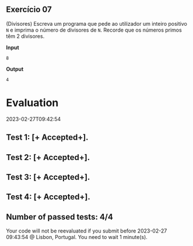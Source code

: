 ## Exercício 07

(Divisores) Escreva um programa que pede ao utilizador um inteiro positivo `N` e imprima o número de divisores de `N`. Recorde que os números primos têm 2 divisores.


**Input**
```
8
```

**Output**
```
4
```


# Evaluation

2023-02-27T09:42:54

## Test 1: [+ Accepted+].
## Test 2: [+ Accepted+].
## Test 3: [+ Accepted+].
## Test 4: [+ Accepted+].


## Number of passed tests: 4/4


Your code will not be reevaluated if you submit before 2023-02-27 09:43:54 @ Lisbon, Portugal. You need to wait 1 minute(s).

